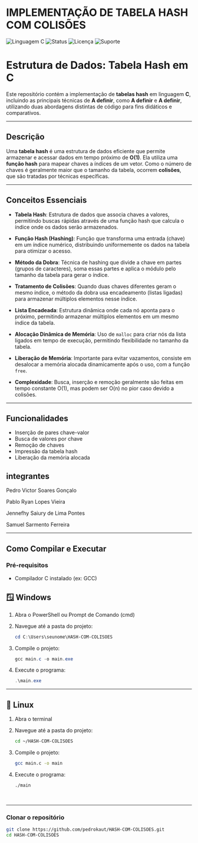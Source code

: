 # IMPLEMENTAÇÃO DE TABELA HASH COM COLISÕES

![Linguagem C](https://img.shields.io/badge/Linguagem-C-blue.svg?logo=c&logoColor=white)
![Status](https://img.shields.io/badge/Status-Concluído-brightgreen)
![Licença](https://img.shields.io/badge/Licen%C3%A7a-MIT-green.svg)
![Suporte](https://img.shields.io/badge/Suporte-Windows%20%7C%20Linux-blue)


# Estrutura de Dados: Tabela Hash em C

Este repositório contém a implementação de **tabelas hash** em linguagem **C**, incluindo as principais técnicas de **A definir**, como **A definir** e **A definir**, utilizando duas abordagens distintas de código para fins didáticos e comparativos.

---

## Descrição

Uma **tabela hash** é uma estrutura de dados eficiente que permite armazenar e acessar dados em tempo próximo de **O(1)**. Ela utiliza uma **função hash** para mapear chaves a índices de um vetor. Como o número de chaves é geralmente maior que o tamanho da tabela, ocorrem **colisões**, que são tratadas por técnicas específicas.

---

## Conceitos Essenciais

- **Tabela Hash**: Estrutura de dados que associa chaves a valores, permitindo buscas rápidas através de uma função hash que calcula o índice onde os dados serão armazenados.

- **Função Hash (Hashing)**: Função que transforma uma entrada (chave) em um índice numérico, distribuindo uniformemente os dados na tabela para otimizar o acesso.

- **Método da Dobra**: Técnica de hashing que divide a chave em partes (grupos de caracteres), soma essas partes e aplica o módulo pelo tamanho da tabela para gerar o índice.

- **Tratamento de Colisões**: Quando duas chaves diferentes geram o mesmo índice, o método da dobra usa encadeamento (listas ligadas) para armazenar múltiplos elementos nesse índice.

- **Lista Encadeada**: Estrutura dinâmica onde cada nó aponta para o próximo, permitindo armazenar múltiplos elementos em um mesmo índice da tabela.

- **Alocação Dinâmica de Memória**: Uso de `malloc` para criar nós da lista ligados em tempo de execução, permitindo flexibilidade no tamanho da tabela.

- **Liberação de Memória**: Importante para evitar vazamentos, consiste em desalocar a memória alocada dinamicamente após o uso, com a função `free`.

- **Complexidade**: Busca, inserção e remoção geralmente são feitas em tempo constante O(1), mas podem ser O(n) no pior caso devido a colisões.


---

## Funcionalidades
- Inserção de pares chave-valor  
- Busca de valores por chave  
- Remoção de chaves  
- Impressão da tabela hash  
- Liberação da memória alocada 

## integrantes

Pedro Victor Soares Gonçalo

Pablo Ryan Lopes Vieira

Jennefhy Saiury de Lima Pontes

Samuel Sarmento Ferreira


---

## Como Compilar e Executar

### Pré-requisitos

- Compilador C instalado (ex: GCC)


## 🪟 Windows

1. Abra o PowerShell ou Prompt de Comando (cmd)
2. Navegue até a pasta do projeto:

   ```powershell
   cd C:\Users\seunome\HASH-COM-COLISOES
   ```
3. Compile o projeto:

   ```powershell
   gcc main.c -o main.exe
   ```
4. Execute o programa:

   ```powershell
   .\main.exe
   ```

---

## 🐧 Linux

1. Abra o terminal
2. Navegue até a pasta do projeto:

   ```bash
   cd ~/HASH-COM-COLISOES
   ```
3. Compile o projeto:

   ```bash
   gcc main.c -o main
   ```
4. Execute o programa:

   ```bash
   ./main
   ```

<br>

---


### Clonar o repositório

```bash
git clone https://github.com/pedrokaut/HASH-COM-COLISOES.git
cd HASH-COM-COLISOES
